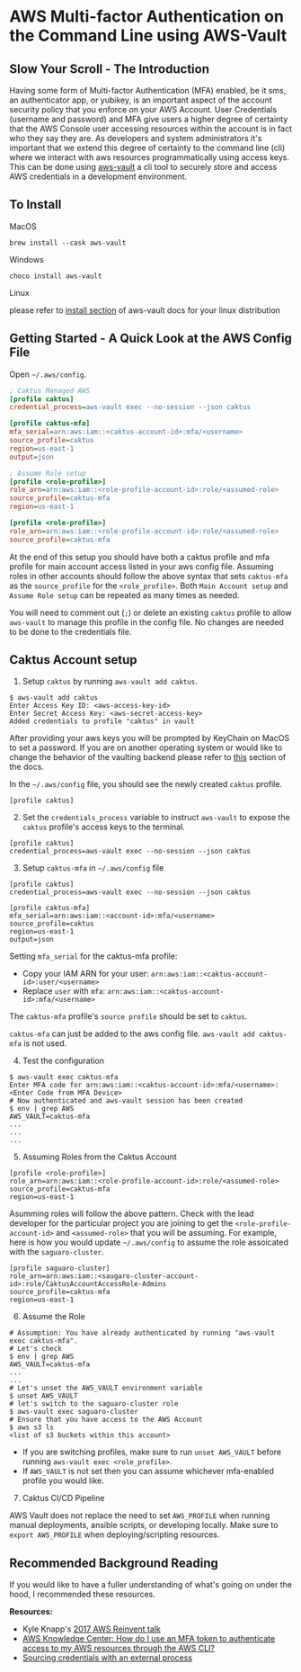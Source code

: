 # AWS Multi-factor Authentication on the Command Line using AWS-Vault

## Slow Your Scroll - The Introduction

Having some form of Multi-factor Authentication (MFA) enabled, be it
sms, an authenticator app, or yubikey, is an important aspect of the
account security policy that you enforce on your AWS Account. User
Credentials (username and password) and MFA give users a higher degree
of certainty that the AWS Console user accessing resources within the
account is in fact who they say they are. As developers and system
administrators it\'s important that we extend this degree of certainty
to the command line (cli) where we interact with aws resources
programmatically using access keys. This can be done using
[aws-vault](https://github.com/99designs/aws-vault) a cli tool to
securely store and access AWS credentials in a development environment.

## To Install

MacOS

`brew install --cask aws-vault`

Windows

`choco install aws-vault`

Linux

please refer to [install section](https://github.com/99designs/aws-vault#installing) of 
aws-vault docs for your linux distribution

## Getting Started - A Quick Look at the AWS Config File

Open `~/.aws/config`.

```ini
; Caktus Managed AWS
[profile caktus]
credential_process=aws-vault exec --no-session --json caktus

[profile caktus-mfa]
mfa_serial=arn:aws:iam::<caktus-account-id>:mfa/<username>
source_profile=caktus
region=us-east-1
output=json

; Assume Role setup
[profile <role-profile>]
role_arn=arn:aws:iam::<role-profile-account-id>:role/<assumed-role>
source_profile=caktus-mfa
region=us-east-1

[profile <role-profile>]
role_arn=arn:aws:iam::<role-profile-account-id>:role/<assumed-role>
source_profile=caktus-mfa
```


At the end of this setup you should have both a caktus profile and mfa
profile for main account access listed in your aws config file. Assuming
roles in other accounts should follow the above syntax that sets
`caktus-mfa` as the `source_profile` for the
`<role_profile>`. Both `Main Account setup` and `Assume Role setup` can
be repeated as many times as needed. 

You will need to comment out (`;`)
or delete an existing `caktus` profile to allow `aws-vault` to manage
this profile in the config file. No changes are needed to be done
to the credentials file.

## Caktus Account setup

1.  Setup `caktus` by running
    `aws-vault add caktus`.

```
$ aws-vault add caktus
Enter Access Key ID: <aws-access-key-id> 
Enter Secret Access Key: <aws-secret-access-key> 
Added credentials to profile "caktus" in vault
```

After providing your aws keys you will be prompted by KeyChain on MacOS
to set a password. If you are on another operating system
or would like to change the behavior of the vaulting backend please
refer to [this](https://github.com/99designs/aws-vault#vaulting-backends) section
of the docs.

In the `~/.aws/config` file, you should see the newly created
`caktus` profile.

```
[profile caktus]
```

2.  Set the `credentials_process` variable to instruct `aws-vault` to
    expose the `caktus` profile's access keys to the terminal.
```
[profile caktus]
credential_process=aws-vault exec --no-session --json caktus
```

3.  Setup `caktus-mfa` in `~/.aws/config` file

```
[profile caktus]
credential_process=aws-vault exec --no-session --json caktus

[profile caktus-mfa]
mfa_serial=arn:aws:iam::<account-id>:mfa/<username>
source_profile=caktus
region=us-east-1
output=json
```

Setting `mfa_serial` for the caktus-mfa profile:
- Copy your IAM ARN for your
user: `arn:aws:iam::<caktus-account-id>:user/<username>`
- Replace `user` with `mfa`: `arn:aws:iam::<caktus-account-id>:mfa/<username>`

The `caktus-mfa` profile's `source profile` should be set to `caktus`.

`caktus-mfa` can just be added to the aws config file.
`aws-vault add caktus-mfa` is not used.

4.  Test the configuration

```
$ aws-vault exec caktus-mfa 
Enter MFA code for arn:aws:iam::<caktus-account-id>:mfa/<username>: <Enter Code from MFA Device>
# Now authenticated and aws-vault session has been created 
$ env | grep AWS
AWS_VAULT=caktus-mfa
...
...
...
```

5. Assuming Roles from the Caktus Account

```
[profile <role-profile>]
role_arn=arn:aws:iam::<role-profile-account-id>:role/<assumed-role>
source_profile=caktus-mfa
region=us-east-1
```

Asumming roles will follow the above pattern. Check with the lead developer for the particular project you are joining
to get the `<role-profile-account-id>` and `<assumed-role>` that you will be assuming. For example, here is
how you would update `~/.aws/config` to assume the role assoicated with the `saguaro-cluster`.

```
[profile saguaro-cluster]
role_arn=arn:aws:iam::<saugaro-cluster-account-id>:role/CaktusAccountAccessRole-Admins
source_profile=caktus-mfa
region=us-east-1
```

6. Assume the Role

```
# Assumption: You have already authenticated by running "aws-vault exec caktus-mfa".
# Let's check
$ env | grep AWS
AWS_VAULT=caktus-mfa
...
...
# Let's unset the AWS_VAULT environment variable
$ unset AWS_VAULT
# let's switch to the saguaro-cluster role
$ aws-vault exec saguaro-cluster
# Ensure that you have access to the AWS Account
$ aws s3 ls
<list of s3 buckets within this account>
```

* If you are switching profiles, make sure to run `unset AWS_VAULT` before running `aws-vault exec <role_profile>`.
* If `AWS_VAULT` is not set then you can assume whichever mfa-enabled profile you would like.

7. Caktus CI/CD Pipeline

AWS Vault does not replace the need to set `AWS_PROFILE` when running manual deployments, ansible scripts, or developing locally.
Make sure to `export AWS_PROFILE` when deploying/scripting resources.




## Recommended Background Reading

If you would like to have a fuller understanding of what\'s going on
under the hood, I recommended these resources.

**Resources:** 
* Kyle Knapp\'s [2017 AWS Reinvent
talk](https://youtu.be/W8IyScUGuGI?t=1251)
* [AWS Knowledge Center: How do I use an MFA token to authenticate access to my AWS resources through
the AWS CLI?](https://aws.amazon.com/premiumsupport/knowledge-center/authenticate-mfa-cli/)
* [Sourcing credentials with an external process](https://docs.aws.amazon.com/cli/latest/userguide/cli-configure-sourcing-external.html)
